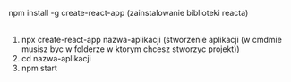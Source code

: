 npm install -g create-react-app (zainstalowanie biblioteki reacta) <br><br>
1. npx create-react-app nazwa-aplikacji (stworzenie aplikacji (w cmdmie musisz byc w folderze w ktorym chcesz stworzyc projekt)) <br>
2. cd nazwa-aplikacji <br>
3. npm start
